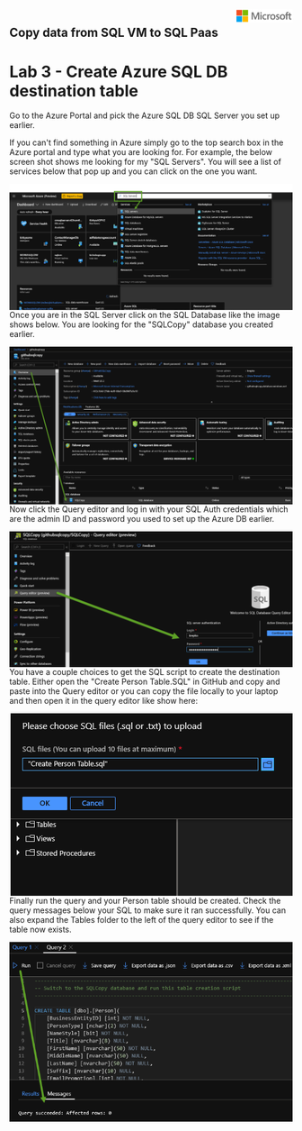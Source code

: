 <img style="float: right;" src="../../graphics/solutions-microsoft-logo-small.png">

## Copy data from SQL VM to SQL Paas
# Lab 3 - Create Azure SQL DB destination table

Go to the Azure Portal and pick the Azure SQL DB SQL Server you set up earlier.  

If you can't find something in Azure simply go to the top search box in the Azure portal and type what you are looking for. 
For example, the below screen shot shows me looking for my "SQL Servers".  You will see a list of services below that pop up
and you can click on the one you want. 

<img style="float: right;" src="../../graphics/AzureSearch.png">

Once you are in the SQL Server click on the SQL Database like the image shows below.  You are looking for the "SQLCopy" database
you created earlier.

<img style="float: right;" src="../../graphics/CreateDestinationTable1.png">

Now click the Query editor and log in with your SQL Auth credentials which are the admin ID and password you used to set up the
Azure DB earlier. 

<img style="float: right;" src="../../graphics/CreateDestinationTable2.png">

You have a couple choices to get the SQL script to create the destination table.  Either open the "Create Person Table.SQL" in GitHub 
and copy and paste into the Query editor or you can copy the file locally to your laptop and then open it in the query editor like show here:

<img style="float: right;" src="../../graphics/CreateDestinationTable3.png">

Finally run the query and your Person table should be created.  Check the query messages below your SQL to make sure it ran successfully. 
You can also expand the Tables folder to the left of the query editor to see if the table now exists.

<img style="float: right;" src="../../graphics/CreateDestinationTable4.png">
